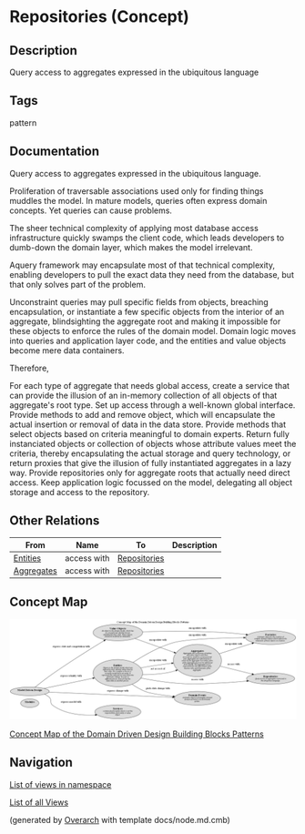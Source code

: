 
# Repositories (Concept)
## Description
Query access to aggregates expressed in the ubiquitous language


## Tags
pattern

## Documentation
Query access to aggregates expressed in the ubiquitous language.

Proliferation of traversable associations used only for finding things muddles
the model. In mature models, queries often express domain concepts. Yet queries
can cause problems.

The sheer technical complexity of applying most database access infrastructure
quickly swamps the client code, which leads developers to dumb-down the domain
layer, which makes the model irrelevant. 

Aquery framework may encapsulate most of that technical complexity, enabling
developers to pull the exact data they need from the database, but that only
solves part of the problem.

Unconstraint queries may pull specific fields from objects, breaching
encapsulation, or instantiate a few specific objects from the interior of an
aggregate, blindsighting the aggregate root and making it impossible for these
objects to enforce the rules of the domain model. Domain logic moves into
queries and application layer code, and the entities and value objects become
mere data containers.

Therefore,

For each type of aggregate that needs global access, create a service that can
provide the illusion of an in-memory collection of all objects of that
aggregate's root type. Set up access through a well-known global interface.
Provide methods to add and remove object, which will encapsulate the actual
insertion or removal of data in the data store. Provide methods that select
objects based on criteria meaningful to domain experts. Return fully
instanciated objects or collection of objects whose attribute values meet the
criteria, thereby encapsulating the actual storage and query technology, or
return proxies that give the illusion of fully instantiated aggregates in a
lazy way. Provide repositories only for aggregate roots that actually need
direct access. Keep application logic focussed on the model, delegating all
object storage and access to the repository.
## Other Relations
| From | Name | To | Description |
|---|---|---|---|
| [Entities](../../../software-development/domain-driven-design/building-blocks/c-entities.md) | access with | [Repositories](../../../software-development/domain-driven-design/building-blocks/c-repositories.md) |  |
| [Aggregates](../../../software-development/domain-driven-design/building-blocks/c-aggregates.md) | access with | [Repositories](../../../software-development/domain-driven-design/building-blocks/c-repositories.md) |  |

## Concept Map
![Concept Map of the Domain Driven Design Building Blocks Patterns](../../../software-development/domain-driven-design/building-blocks/concept-view.png)

[Concept Map of the Domain Driven Design Building Blocks Patterns](../../../software-development/domain-driven-design/building-blocks/concept-view.md)


## Navigation
[List of views in namespace](./views-in-namespace.md)

[List of all Views](../../../views.md)


(generated by [Overarch](https://github.com/soulspace-org/overarch) with template docs/node.md.cmb)
